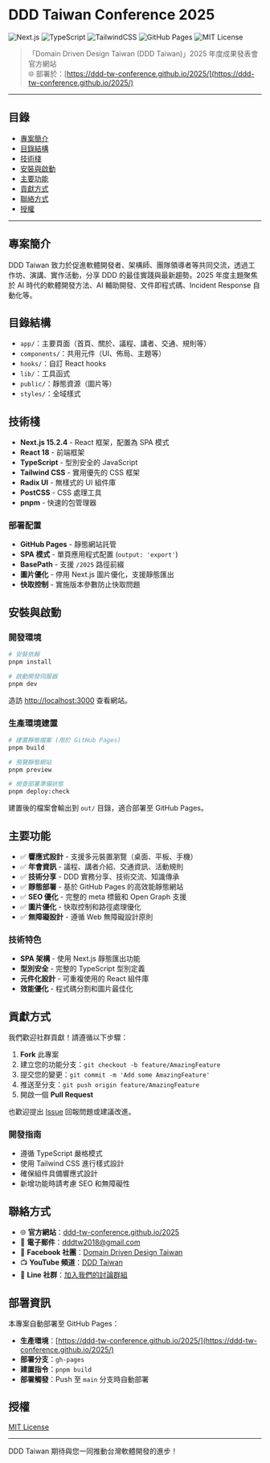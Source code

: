 
# DDD Taiwan Conference 2025

![Next.js](https://img.shields.io/badge/Next.js-15.2.4-blue?logo=nextdotjs)
![TypeScript](https://img.shields.io/badge/TypeScript-5.x-blue?logo=typescript)
![TailwindCSS](https://img.shields.io/badge/TailwindCSS-3.x-38bdf8?logo=tailwindcss)
![GitHub Pages](https://img.shields.io/badge/Deployed%20on-GitHub%20Pages-green?logo=github)
![MIT License](https://img.shields.io/badge/License-MIT-green.svg)

> 「Domain Driven Design Taiwan (DDD Taiwan)」2025 年度成果發表會官方網站  
> 🌐 部署於：[https://ddd-tw-conference.github.io/2025/](https://ddd-tw-conference.github.io/2025/)

---

## 目錄

- [專案簡介](#專案簡介)
- [目錄結構](#目錄結構)
- [技術棧](#技術棧)
- [安裝與啟動](#安裝與啟動)
- [主要功能](#主要功能)
- [貢獻方式](#貢獻方式)
- [聯絡方式](#聯絡方式)
- [授權](#授權)

---

## 專案簡介

DDD Taiwan 致力於促進軟體開發者、架構師、團隊領導者等共同交流，透過工作坊、演講、實作活動，分享 DDD 的最佳實踐與最新趨勢。2025 年度主題聚焦於 AI 時代的軟體開發方法、AI 輔助開發、文件即程式碼、Incident Response 自動化等。

## 目錄結構

- `app/`：主要頁面（首頁、關於、議程、講者、交通、規則等）
- `components/`：共用元件（UI、佈局、主題等）
- `hooks/`：自訂 React hooks
- `lib/`：工具函式
- `public/`：靜態資源（圖片等）
- `styles/`：全域樣式

## 技術棧

- **Next.js 15.2.4** - React 框架，配置為 SPA 模式
- **React 18** - 前端框架
- **TypeScript** - 型別安全的 JavaScript
- **Tailwind CSS** - 實用優先的 CSS 框架
- **Radix UI** - 無樣式的 UI 組件庫
- **PostCSS** - CSS 處理工具
- **pnpm** - 快速的包管理器

### 部署配置

- **GitHub Pages** - 靜態網站託管
- **SPA 模式** - 單頁應用程式配置 (`output: 'export'`)
- **BasePath** - 支援 `/2025` 路徑前綴
- **圖片優化** - 停用 Next.js 圖片優化，支援靜態匯出
- **快取控制** - 實施版本參數防止快取問題

## 安裝與啟動

### 開發環境

```bash
# 安裝依賴
pnpm install

# 啟動開發伺服器
pnpm dev
```

造訪 [http://localhost:3000](http://localhost:3000) 查看網站。

### 生產環境建置

```bash
# 建置靜態檔案 (用於 GitHub Pages)
pnpm build

# 預覽靜態網站
pnpm preview

# 檢查部署準備狀態
pnpm deploy:check
```

建置後的檔案會輸出到 `out/` 目錄，適合部署至 GitHub Pages。

## 主要功能

- ✅ **響應式設計** - 支援多元裝置瀏覽（桌面、平板、手機）
- ✅ **年會資訊** - 議程、講者介紹、交通資訊、活動規則
- ✅ **技術分享** - DDD 實務分享、技術交流、知識傳承  
- ✅ **靜態部署** - 基於 GitHub Pages 的高效能靜態網站
- ✅ **SEO 優化** - 完整的 meta 標籤和 Open Graph 支援
- ✅ **圖片優化** - 快取控制和路徑處理優化
- ✅ **無障礙設計** - 遵循 Web 無障礙設計原則

### 技術特色

- **SPA 架構** - 使用 Next.js 靜態匯出功能
- **型別安全** - 完整的 TypeScript 型別定義
- **元件化設計** - 可重複使用的 React 組件庫
- **效能優化** - 程式碼分割和圖片最佳化

## 貢獻方式

我們歡迎社群貢獻！請遵循以下步驟：

1. **Fork** 此專案
2. 建立您的功能分支：`git checkout -b feature/AmazingFeature`
3. 提交您的變更：`git commit -m 'Add some AmazingFeature'`
4. 推送至分支：`git push origin feature/AmazingFeature`
5. 開啟一個 **Pull Request**

也歡迎提出 [Issue](https://github.com/ddd-tw-conference/2025/issues) 回報問題或建議改進。

### 開發指南

- 遵循 TypeScript 嚴格模式
- 使用 Tailwind CSS 進行樣式設計
- 確保組件具備響應式設計
- 新增功能時請考慮 SEO 和無障礙性

## 聯絡方式

- 🌐 **官方網站**：[ddd-tw-conference.github.io/2025](https://ddd-tw-conference.github.io/2025/)
- 📧 **電子郵件**：[dddtw2018@gmail.com](mailto:dddtw2018@gmail.com)
- 👥 **Facebook 社團**：[Domain Driven Design Taiwan](https://www.facebook.com/groups/ddd.tw/)
- 📺 **YouTube 頻道**：[DDD Taiwan](https://www.youtube.com/channel/UCydw7dbEksG3axEMjHy4BxQ)
- 💬 **Line 社群**：[加入我們的討論群組](https://line.me/ti/g2/aiNGJvViOJIxp7tV-EgNvJ2Id5ae1jBpecKSnA)

## 部署資訊

本專案自動部署至 GitHub Pages：
- **生產環境**：[https://ddd-tw-conference.github.io/2025/](https://ddd-tw-conference.github.io/2025/)
- **部署分支**：`gh-pages`
- **建置指令**：`pnpm build`
- **部署觸發**：Push 至 `main` 分支時自動部署

## 授權

[MIT License](LICENSE)

---

DDD Taiwan 期待與您一同推動台灣軟體開發的進步！

